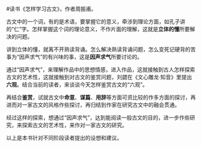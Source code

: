 \#读书《怎样学习古文》，作者周振甫。

古文中的一个词，有的是术语，要掌握它的意义，牵涉到理论方面，如孔子讲的“仁”字。怎样掌握这个词的理论意义，不作片面的理解，这就是**立体的懂**所要解决的问题。

讲到立体的懂，就离不开熟读背诵。怎么解决熟读背诵问题，怎么变死记硬背的苦事为“因声求气”的有兴味的事，这是**因声求气**所要讨论的。

通过“因声求气”，来理解作品中的思想情感，进入作品，这就接触到古人怎样探索古文的艺术性，这就接触到对古文的鉴赏问题，刘勰在《文心雕龙·知音》里提出**六观**。结合当前的读者，来谈谈今天怎样鉴赏古文的“六观”。

再结合**鉴赏**，试就古文中**命意**、**谋篇**、**用辞**等方面可资比较的作多方面的探讨，再进而对一家古文的风格作些探讨，再归结到作家在研究古文中的融会贯通。

经过这样的探索，想通过“因声求气”，达到能阅读一般古文的目的，进一步作些研究，来探索古文的艺术性，来作对一家古文的研究。

以上是本书针对不同阶段读者提出的设想和建议。